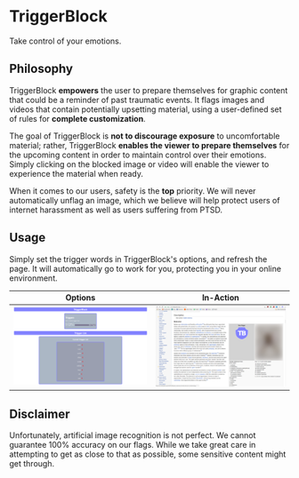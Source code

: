 # TriggerBlock
Take control of your emotions.

## Philosophy
TriggerBlock **empowers** the user to prepare themselves for graphic content that could be a reminder of past traumatic events. It flags images and videos that contain potentially upsetting material, using a user-defined set of rules for **complete customization**. 

The goal of TriggerBlock is **not to discourage exposure** to uncomfortable material; rather, TriggerBlock **enables the viewer to prepare themselves** for the upcoming content in order to maintain control over their emotions. Simply clicking on the blocked image or video will enable the viewer to experience the material when ready.

When it comes to our users, safety is the **top** priority. We will never automatically unflag an image, which we believe will help protect users of internet harassment as well as users suffering from PTSD.

## Usage

Simply set the trigger words in TriggerBlock's options, and refresh the page. It will automatically go to work for you, protecting you in your online environment.

Options             |  In-Action
:-------------------------:|:-------------------------:
![TriggerBlock Options](/img/triggerblock_options.png) |  ![TriggerBlock In-Action](/img/triggerblock_working.png)

## Disclaimer

Unfortunately, artificial image recognition is not perfect. We cannot guarantee 100% accuracy on our flags. While we take great care in attempting to get as close to that as possible, some sensitive content might get through.
